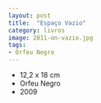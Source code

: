```yaml
---
layout: post
title:  "Espaço Vazio"
category: livros
image: 2011-on-vazio.jpg
tags:
- Orfeu Negro
---
```


- 12,2 x 18 cm
- Orfeu Negro
- 2009

